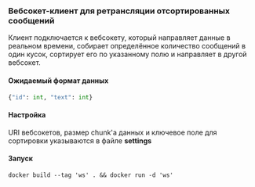 ### Вебсокет-клиент для ретрансляции отсортированных сообщений

Клиент подключается к вебсокету, который направляет данные в реальном времени, собирает 
определённое количество сообщений в один кусок, сортирует его по указанному полю и направляет
в другой вебсокет.

#### Ожидаемый формат данных
```python
{"id": int, "text": int}
```

#### Настройка
URI вебсокетов, размер chunk'а данных и ключевое поле для сортировки указываются в файле **settings**

#### Запуск
```commandline
docker build --tag 'ws' . && docker run -d 'ws'
```
